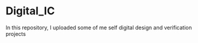 # Digital_IC
In this repository, I uploaded some of me self digital design and verification projects 
